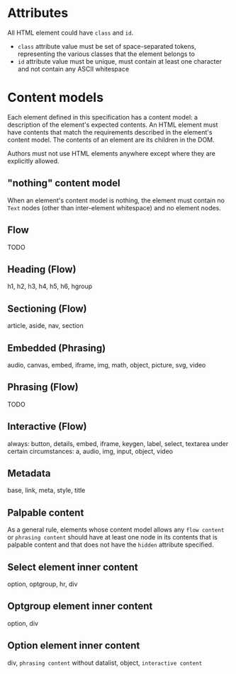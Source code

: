# Attributes

All HTML element could have `class` and `id`.

- `class` attribute value must be set of space-separated tokens, representing the various classes that the element belongs to
- `id` attribute value must be unique, must contain at least one character and not contain any ASCII whitespace

# Content models

Each element defined in this specification has a content model: a description of the element's expected contents. An HTML element must have contents that match the requirements described in the element's content model. The contents of an element are its children in the DOM.

Authors must not use HTML elements anywhere except where they are explicitly allowed.

## "nothing" content model

When an element's content model is nothing, the element must contain no `Text` nodes (other than inter-element whitespace) and no element nodes.

## Flow

TODO

## Heading (Flow)

h1, h2, h3, h4, h5, h6, hgroup

## Sectioning (Flow)

article, aside, nav, section

## Embedded (Phrasing)

audio, canvas, embed, iframe, img, math, object, picture, svg, video

## Phrasing (Flow)

TODO

## Interactive (Flow)

always: button, details, embed, iframe, keygen, label, select, textarea
under certain circumstances: a, audio, img, input, object, video

## Metadata

base, link, meta, style, title

## Palpable content

As a general rule, elements whose content model allows any `flow content` or `phrasing content` should have at least one node in its contents that is palpable content and that does not have the `hidden` attribute specified.

## Select element inner content

option, optgroup, hr, div

## Optgroup element inner content

option, div

## Option element inner content

div, `phrasing content` without datalist, object, `interactive content`
